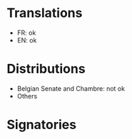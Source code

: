 # Translations

-   FR: ok
-   EN: ok

# Distributions

-   Belgian Senate and Chambre: not ok
-   Others

# Signatories
